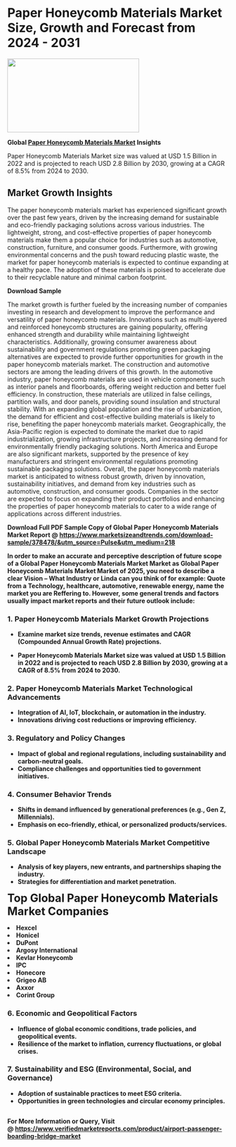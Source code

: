 <H1>Paper Honeycomb Materials Market Size, Growth and Forecast from 2024 - 2031</H1><img class="aligncenter size-medium wp-image-584254" src="https://thirdeyenews.in/wp-content/uploads/2024/09/Global-Market-Research-300x168.jpeg" alt="" width="300" height="168" /><p><strong>Global&nbsp;<a href="https://www.marketsizeandtrends.com/download-sample/378478/&amp;utm_source=Pulse&amp;utm_medium=218">Paper Honeycomb Materials Market</a> Insights</strong></p><p>Paper Honeycomb Materials Market size was valued at USD 1.5 Billion in 2022 and is projected to reach USD 2.8 Billion by 2030, growing at a CAGR of 8.5% from 2024 to 2030.</p><p><h2>Market Growth Insights</h2> <p>The paper honeycomb materials market has experienced significant growth over the past few years, driven by the increasing demand for sustainable and eco-friendly packaging solutions across various industries. The lightweight, strong, and cost-effective properties of paper honeycomb materials make them a popular choice for industries such as automotive, construction, furniture, and consumer goods. Furthermore, with growing environmental concerns and the push toward reducing plastic waste, the market for paper honeycomb materials is expected to continue expanding at a healthy pace. The adoption of these materials is poised to accelerate due to their recyclable nature and minimal carbon footprint.</p> <p><strong>Download Sample</strong></p> <p>The market growth is further fueled by the increasing number of companies investing in research and development to improve the performance and versatility of paper honeycomb materials. Innovations such as multi-layered and reinforced honeycomb structures are gaining popularity, offering enhanced strength and durability while maintaining lightweight characteristics. Additionally, growing consumer awareness about sustainability and government regulations promoting green packaging alternatives are expected to provide further opportunities for growth in the paper honeycomb materials market. The construction and automotive sectors are among the leading drivers of this growth. In the automotive industry, paper honeycomb materials are used in vehicle components such as interior panels and floorboards, offering weight reduction and better fuel efficiency. In construction, these materials are utilized in false ceilings, partition walls, and door panels, providing sound insulation and structural stability. With an expanding global population and the rise of urbanization, the demand for efficient and cost-effective building materials is likely to rise, benefiting the paper honeycomb materials market. Geographically, the Asia-Pacific region is expected to dominate the market due to rapid industrialization, growing infrastructure projects, and increasing demand for environmentally friendly packaging solutions. North America and Europe are also significant markets, supported by the presence of key manufacturers and stringent environmental regulations promoting sustainable packaging solutions. Overall, the paper honeycomb materials market is anticipated to witness robust growth, driven by innovation, sustainability initiatives, and demand from key industries such as automotive, construction, and consumer goods. Companies in the sector are expected to focus on expanding their product portfolios and enhancing the properties of paper honeycomb materials to cater to a wide range of applications across different industries.</p> <p><strong></p><p><span class=""><strong>Download Full PDF Sample Copy of Global Paper Honeycomb Materials Market Report</strong> @ <a href="https://www.marketsizeandtrends.com/download-sample/378478/&amp;utm_source=Pulse&amp;utm_medium=218" target="_blank">https://www.marketsizeandtrends.com/download-sample/378478/&amp;utm_source=Pulse&amp;utm_medium=218</a></span></p><p>In order to make an accurate and perceptive description of future scope of a Global&nbsp;Paper Honeycomb Materials Market Market as Global&nbsp;Paper Honeycomb Materials Market Market of 2025, you need to describe a clear Vision &ndash; What Industry or Linda can you think of for example: Quote from a Technology, healthcare, automotive, renewable energy, name the market you are Reffering to. However, some general trends and factors usually impact market reports and their future outlook include:</p><h3>1.&nbsp;<strong>Paper Honeycomb Materials Market Growth Projections</strong></h3><ul><li>Examine market size trends, revenue estimates and CAGR (Compounded Annual Growth Rate) projections.</li><li><p>Paper Honeycomb Materials Market size was valued at USD 1.5 Billion in 2022 and is projected to reach USD 2.8 Billion by 2030, growing at a CAGR of 8.5% from 2024 to 2030.</p></li></ul><h3>2.&nbsp;<strong>Paper Honeycomb Materials Market Technological Advancements</strong></h3><ul><li>Integration of AI, IoT, blockchain, or automation in the industry.</li><li>Innovations driving cost reductions or improving efficiency.</li></ul><h3>3.&nbsp;<strong>Regulatory and Policy Changes</strong></h3><ul><li>Impact of global and regional regulations, including sustainability and carbon-neutral goals.</li><li>Compliance challenges and opportunities tied to government initiatives.</li></ul><h3>4.&nbsp;<strong>Consumer Behavior Trends</strong></h3><ul><li>Shifts in demand influenced by generational preferences (e.g., Gen Z, Millennials).</li><li>Emphasis on eco-friendly, ethical, or personalized products/services.</li></ul><h3>5.&nbsp;<strong>Global Paper Honeycomb Materials Market Competitive Landscape</strong></h3><ul><li>Analysis of key players, new entrants, and partnerships shaping the industry.</li><li>Strategies for differentiation and market penetration.</li></ul><p data-pm-slice="1 1 []"><span style="color: inherit; font-family: inherit; font-size: 25px;">Top Global Paper Honeycomb Materials Market Companies</span></p><div class="" data-test-id=""><p><li>Hexcel</li><li> Honicel</li><li> DuPont</li><li> Argosy International</li><li> Kevlar Honeycomb</li><li> IPC</li><li> Honecore</li><li> Grigeo AB</li><li> Axxor</li><li> Corint Group</li></p></div><h3>6.&nbsp;<strong>Economic and Geopolitical Factors</strong></h3><ul><li>Influence of global economic conditions, trade policies, and geopolitical events.</li><li>Resilience of the market to inflation, currency fluctuations, or global crises.</li></ul><h3>7.&nbsp;<strong>Sustainability and ESG (Environmental, Social, and Governance)</strong></h3><ul><li>Adoption of sustainable practices to meet ESG criteria.</li><li>Opportunities in green technologies and circular economy principles.</li></ul><h2><strong style="font-size: 14px;">For More Information or Query, Visit @&nbsp;</strong><a style="background-color: #ffffff; font-size: 14px;" href="https://www.marketsizeandtrends.com/report/paper-honeycomb-materials-market/" target="_blank">https://www.verifiedmarketreports.com/product/airport-passenger-boarding-bridge-market</a></h2>
